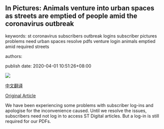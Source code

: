## In Pictures: Animals venture into urban spaces as streets are emptied of people amid the coronavirus outbreak

keywords: st coronavirus subscribers outbreak logins subscriber pictures problems need urban spaces resolve pdfs venture login animals emptied amid required streets

authors: 

publish date: 2020-04-01 10:51:26+08:00

![](https://www.straitstimes.com/sites/default/files/styles/x_large/public/articles/2020/04/01/ab_monkeys_010420.jpg?itok=c3FNpjxa)

[中文翻译](In%20Pictures%3A%20Animals%20venture%20into%20urban%20spaces%20as%20streets%20are%20emptied%20of%20people%20amid%20the%20coronavirus%20outbreak_zh.md)

[Original Article](https://www.straitstimes.com/multimedia/photos/in-pictures-animals-venture-into-urban-spaces-as-streets-are-emptied-of-people)

We have been experiencing some problems with subscriber log-ins and apologise for the inconvenience caused. Until we resolve the issues, subscribers need not log in to access ST Digital articles. But a log-in is still required for our PDFs.